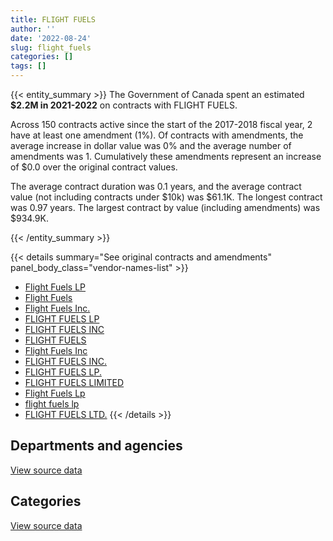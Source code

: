 ```yaml
---
title: FLIGHT FUELS
author: ''
date: '2022-08-24'
slug: flight_fuels
categories: []
tags: []
---
```


<script src="/rmarkdown-libs/htmlwidgets/htmlwidgets.js"></script>
<link href="/rmarkdown-libs/datatables-css/datatables-crosstalk.css" rel="stylesheet" />
<script src="/rmarkdown-libs/datatables-binding/datatables.js"></script>
<script src="/rmarkdown-libs/jquery/jquery-3.6.0.min.js"></script>
<link href="/rmarkdown-libs/dt-core-bootstrap/css/dataTables.bootstrap.min.css" rel="stylesheet" />
<link href="/rmarkdown-libs/dt-core-bootstrap/css/dataTables.bootstrap.extra.css" rel="stylesheet" />
<script src="/rmarkdown-libs/dt-core-bootstrap/js/jquery.dataTables.min.js"></script>
<script src="/rmarkdown-libs/dt-core-bootstrap/js/dataTables.bootstrap.min.js"></script>
<link href="/rmarkdown-libs/crosstalk/css/crosstalk.min.css" rel="stylesheet" />
<script src="/rmarkdown-libs/crosstalk/js/crosstalk.min.js"></script>
<script src="/rmarkdown-libs/htmlwidgets/htmlwidgets.js"></script>
<link href="/rmarkdown-libs/datatables-css/datatables-crosstalk.css" rel="stylesheet" />
<script src="/rmarkdown-libs/datatables-binding/datatables.js"></script>
<script src="/rmarkdown-libs/jquery/jquery-3.6.0.min.js"></script>
<link href="/rmarkdown-libs/dt-core-bootstrap/css/dataTables.bootstrap.min.css" rel="stylesheet" />
<link href="/rmarkdown-libs/dt-core-bootstrap/css/dataTables.bootstrap.extra.css" rel="stylesheet" />
<script src="/rmarkdown-libs/dt-core-bootstrap/js/jquery.dataTables.min.js"></script>
<script src="/rmarkdown-libs/dt-core-bootstrap/js/dataTables.bootstrap.min.js"></script>
<link href="/rmarkdown-libs/crosstalk/css/crosstalk.min.css" rel="stylesheet" />
<script src="/rmarkdown-libs/crosstalk/js/crosstalk.min.js"></script>

{{< entity_summary >}}
The Government of Canada spent an estimated **\$2.2M in 2021-2022** on contracts with FLIGHT FUELS.

Across 150 contracts active since the start of the 2017-2018 fiscal year, 2 have at least one amendment (1%). Of contracts with amendments, the average increase in dollar value was 0% and the average number of amendments was 1. Cumulatively these amendments represent an increase of \$0.0 over the original contract values.

The average contract duration was 0.1 years, and the average contract value (not including contracts under \$10k) was \$61.1K. The longest contract was 0.97 years. The largest contract by value (including amendments) was \$934.9K.

{{< /entity_summary >}}

{{< details summary="See original contracts and amendments" panel_body_class="vendor-names-list" >}}
- [Flight Fuels LP](https://search.open.canada.ca/en/ct/?sort=contract_value_f%20desc&page=1&search_text=%22Flight%20Fuels%20LP%22)
- [Flight Fuels](https://search.open.canada.ca/en/ct/?sort=contract_value_f%20desc&page=1&search_text=%22Flight%20Fuels%22)
- [Flight Fuels Inc.](https://search.open.canada.ca/en/ct/?sort=contract_value_f%20desc&page=1&search_text=%22Flight%20Fuels%20Inc.%22)
- [FLIGHT FUELS LP](https://search.open.canada.ca/en/ct/?sort=contract_value_f%20desc&page=1&search_text=%22FLIGHT%20FUELS%20LP%22)
- [FLIGHT FUELS INC](https://search.open.canada.ca/en/ct/?sort=contract_value_f%20desc&page=1&search_text=%22FLIGHT%20FUELS%20INC%22)
- [FLIGHT FUELS](https://search.open.canada.ca/en/ct/?sort=contract_value_f%20desc&page=1&search_text=%22FLIGHT%20FUELS%22)
- [Flight Fuels Inc](https://search.open.canada.ca/en/ct/?sort=contract_value_f%20desc&page=1&search_text=%22Flight%20Fuels%20Inc%22)
- [FLIGHT FUELS INC.](https://search.open.canada.ca/en/ct/?sort=contract_value_f%20desc&page=1&search_text=%22FLIGHT%20FUELS%20INC.%22)
- [FLIGHT FUELS LP.](https://search.open.canada.ca/en/ct/?sort=contract_value_f%20desc&page=1&search_text=%22FLIGHT%20FUELS%20LP.%22)
- [FLIGHT FUELS LIMITED](https://search.open.canada.ca/en/ct/?sort=contract_value_f%20desc&page=1&search_text=%22FLIGHT%20FUELS%20LIMITED%22)
- [Flight Fuels Lp](https://search.open.canada.ca/en/ct/?sort=contract_value_f%20desc&page=1&search_text=%22Flight%20Fuels%20Lp%22)
- [flight fuels lp](https://search.open.canada.ca/en/ct/?sort=contract_value_f%20desc&page=1&search_text=%22flight%20fuels%20lp%22)
- [FLIGHT FUELS LTD.](https://search.open.canada.ca/en/ct/?sort=contract_value_f%20desc&page=1&search_text=%22FLIGHT%20FUELS%20LTD.%22)
{{< /details >}}

## Departments and agencies

<div id="htmlwidget-1" style="width:100%;height:auto;" class="datatables html-widget"></div>
<script type="application/json" data-for="htmlwidget-1">{"x":{"style":"bootstrap","filter":"none","vertical":false,"data":[["<a href=\"/departments/dnd-mdn/\">National Defence<\/a>","<a href=\"/departments/ec/\">Environment and Climate Change Canada<\/a>","<a href=\"/departments/nrcan-rncan/\">Natural Resources Canada<\/a>","<a href=\"/departments/pc/\">Parks Canada<\/a>","<a href=\"/departments/tc/\">Transport Canada<\/a>"],[null,64619.94,null,1399093.32,15892.12],[288205.21,17465.18,null,131985.56,57091.07],[132051.73,15469.7,28086.24,58837.23,18819.16],[1650218.81,85834.14,null,169284.41,303837.83]],"container":"<table class=\"table table-striped table-hover row-border order-column display\">\n  <thead>\n    <tr>\n      <th>Department<\/th>\n      <th>2018-2019<\/th>\n      <th>2019-2020<\/th>\n      <th>2020-2021<\/th>\n      <th>2021-2022<\/th>\n    <\/tr>\n  <\/thead>\n<\/table>","options":{"order":[[4,"desc"]],"pageLength":10,"autoWidth":true,"columnDefs":[{"targets":1,"render":"function(data, type, row, meta) {\n    return type !== 'display' ? data : DTWidget.formatCurrency(data, \"$\", 2, 3, \",\", \".\", true, null);\n  }"},{"targets":2,"render":"function(data, type, row, meta) {\n    return type !== 'display' ? data : DTWidget.formatCurrency(data, \"$\", 2, 3, \",\", \".\", true, null);\n  }"},{"targets":3,"render":"function(data, type, row, meta) {\n    return type !== 'display' ? data : DTWidget.formatCurrency(data, \"$\", 2, 3, \",\", \".\", true, null);\n  }"},{"targets":4,"render":"function(data, type, row, meta) {\n    return type !== 'display' ? data : DTWidget.formatCurrency(data, \"$\", 2, 3, \",\", \".\", true, null);\n  }"},{"width":"16%","targets":[1,2,3,4]},{"className":"dt-right","targets":[1,2,3,4]}],"orderClasses":false}},"evals":["options.columnDefs.0.render","options.columnDefs.1.render","options.columnDefs.2.render","options.columnDefs.3.render"],"jsHooks":[]}</script>
<p class="text-right">
<a href="https://github.com/GoC-Spending/contracts-data/tree/main/data/out/vendors/flight_fuels/summary_by_fiscal_year_by_department.csv" class="source-data-link btn btn-link">View source data</a>
</p>

## Categories

<div id="htmlwidget-2" style="width:100%;height:auto;" class="datatables html-widget"></div>
<script type="application/json" data-for="htmlwidget-2">{"x":{"style":"bootstrap","filter":"none","vertical":false,"data":[["<a href=\"/categories/11_defence/\">Defence<\/a>","<a href=\"/categories/5_transportation_and_logistics/\">Transportation and logistics<\/a>","<a href=\"/categories/6_industrial_products_and_services/\">Industrial products and services<\/a>"],[null,1479605.38,null],[288205.21,166311.2,40230.61],[132051.73,121212.33,null],[1650218.81,558956.38,null]],"container":"<table class=\"table table-striped table-hover row-border order-column display\">\n  <thead>\n    <tr>\n      <th>Category<\/th>\n      <th>2018-2019<\/th>\n      <th>2019-2020<\/th>\n      <th>2020-2021<\/th>\n      <th>2021-2022<\/th>\n    <\/tr>\n  <\/thead>\n<\/table>","options":{"order":[[4,"desc"]],"dom":"t","pageLength":30,"autoWidth":true,"columnDefs":[{"targets":1,"render":"function(data, type, row, meta) {\n    return type !== 'display' ? data : DTWidget.formatCurrency(data, \"$\", 2, 3, \",\", \".\", true, null);\n  }"},{"targets":2,"render":"function(data, type, row, meta) {\n    return type !== 'display' ? data : DTWidget.formatCurrency(data, \"$\", 2, 3, \",\", \".\", true, null);\n  }"},{"targets":3,"render":"function(data, type, row, meta) {\n    return type !== 'display' ? data : DTWidget.formatCurrency(data, \"$\", 2, 3, \",\", \".\", true, null);\n  }"},{"targets":4,"render":"function(data, type, row, meta) {\n    return type !== 'display' ? data : DTWidget.formatCurrency(data, \"$\", 2, 3, \",\", \".\", true, null);\n  }"},{"width":"16%","targets":[1,2,3,4]},{"className":"dt-right","targets":[1,2,3,4]}],"orderClasses":false,"lengthMenu":[10,25,30,50,100]}},"evals":["options.columnDefs.0.render","options.columnDefs.1.render","options.columnDefs.2.render","options.columnDefs.3.render"],"jsHooks":[]}</script>
<p class="text-right">
<a href="https://github.com/GoC-Spending/contracts-data/tree/main/data/out/vendors/flight_fuels/summary_by_fiscal_year_by_category.csv" class="source-data-link btn btn-link">View source data</a>
</p>
